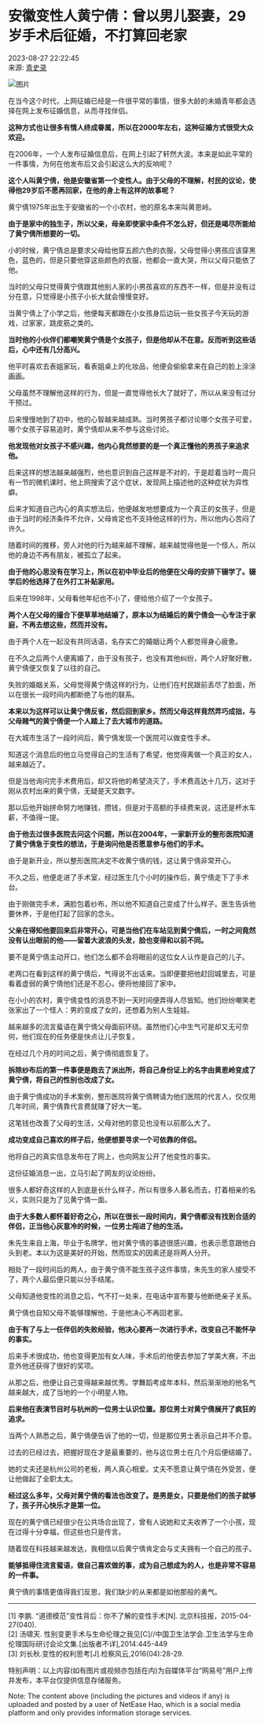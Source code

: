 # 安徽变性人黄宁倩：曾以男儿娶妻，29岁手术后征婚，不打算回老家

2023-08-27 22:22:45  
来源: [青史录](https://www.163.com/dy/media/T1631142442965.html)  

![图片](https://static.ws.126.net/163/f2e/dy_media/dy_media/static/images/ipLocation.f6d00eb.svg)

在当今这个时代，上网征婚已经是一件很平常的事情，很多大龄的未婚青年都会选择在网上发布征婚信息，从而寻找伴侣。

**这种方式也让很多有情人终成眷属，所以在2000年左右，这种征婚方式很受大众欢迎。**

在2006年，一个人发布征婚信息后，在网上引起了轩然大波。本来是如此平常的一件事情，为何在他发布后又会引起这么大的反响呢？

**这个人叫黄宁倩，他是安徽省第一个变性人。由于父母的不理解，村民的议论，使得他29岁后不愿再回家，在他的身上有这样的故事呢？**

黄宁倩1975年出生于安徽省的一个小农村，他的原名本来叫黄恩岭。

**由于是家中的独生子，所以父亲，母亲即使家中条件不怎么好，但还是竭尽所能给了黄宁倩所想要的一切。**

小的时候，黄宁倩总是要求父母给他穿五颜六色的衣服，父母觉得小男孩应该穿黑色，蓝色的，但是只要他穿这些颜色的衣服，他都会一直大哭，所以父母只能依了他。

当时的父母只觉得黄宁倩跟其他别人家的小男孩喜欢的东西不一样，但是并没有过分在意，只觉得是小孩子小长大就会慢慢变好。

当黄宁倩上了小学之后，他便每天都跟在小女孩身后边玩一些女孩子今天玩的游戏，过家家，跳皮筋之类的。

**当时他的小伙伴们都嘲笑黄宁倩是个女孩子，但是他却从不在意。反而听到这些话后，心中还有几分高兴。**

他平时喜欢去表姐家玩，看表姐桌上的化妆品，他便会偷偷拿来在自己的脸上涂涂画画。

父母虽然不理解他这样的行为，但是一直觉得他长大了就好了，所以从来没有过分干预过。

后来慢慢地到了初中，他的心智越来越成熟。当时男孩子都讨论哪个女孩子可爱，哪个女孩子容易追时，黄宁倩却从来不参与这些讨论。

**他发现他对女孩子不感兴趣，他内心竟然想要的是一个真正懂他的男孩子来追求他。**

后来这样的想法越来越强烈，他也意识到自己这样是不对的，于是趁着当时一周只有一节的微机课时，他上网搜索了这个症状，发现网上描述他的这种症状为异性癖。

后来才知道自己内心的真实想法后，他便越发地想要成为一个真正的女孩子，但是由于当时的经济条件不允许，父母肯定也不支持他这样的行为，所以他内心苦闷了许久。

随着时间的推移，旁人对他的行为越来越不理解，越来越觉得他是一个怪人，所以他的身边不再有朋友，被孤立了起来。

**由于他的心思没有在学习上，所以在初中毕业后的他便在父母的安排下辍学了。辍学后的他选择了在外打工补贴家用。**

后来在1998年，父母看他年纪也不小了，便给他介绍了一个女孩子。

**两个人在父母的撮合下便草草地结婚了，原本以为结婚后的黄宁倩会一心专注于家庭，不再去想这些，然而并没有。**

由于两个人在一起没有共同话语，名存实亡的婚姻让两个人都觉得身心疲惫。

在不久之后两个人便离婚了，由于没有孩子，也没有其他纠纷，两个人好聚好散，黄宁倩便又恢复了以往的自己。

失败的婚姻关系，父母觉得黄宁倩这样的行为，让他们在村民跟前丢尽了脸面，所以在很长一段时间内都断绝了与他的联系。

**本来以为这样可以让黄宁倩反省，然后回到家乡。然而父母这样竟然弄巧成拙，与父母赌气的黄宁倩便一个人踏上了去大城市的道路。**

在大城市生活了一段时间后，黄宁倩发现一个医院可以做变性手术。

知道这个消息后的他立马觉得自己的生活有了希望，他觉得离做一个真正的女人，越来越近了。

但是当他询问完手术费用后，却又将他的希望浇灭了，手术费高达十几万，这对于刚从农村出来的黄宁倩，无疑是天文数字。

那以后他开始拼命努力地赚钱，攒钱，但是对于高额的手续费来说，这还是杯水车薪，不值得一提。

**由于他去过很多医院去问这个问题，所以在2004年，一家新开业的整形医院知道了黄宁倩急于变性的想法，于是询问他是否愿意参与他们的手术。**

由于是新开业，所以整形医院决定不收黄宁倩的钱，这让黄宁倩非常开心。

不久之后，他便走进了手术室，经过医生几个小时的操作后，黄宁倩走下了手术台。

由于刚做完手术，满脸包着纱布，所以他不知道自己变成了什么样子。医生告诉他要休养，于是他打起了回家的念头。

**父亲在得知他要回来后非常开心，可是当他们在车站见到黄宁倩后，一时之间竟然没有认出眼前的他——留着大波浪的头发，脸也变得和以前不同。**

要不是黄宁倩主动开口，他们怎么都不会将眼前的这位女人认作是自己的儿子。

老两口在看到这样的黄宁倩后，气得说不出话来。当即便要把他赶回城里去，可是看着虚弱的黄宁倩他们还是不忍心，便将他接回了家中。

在小小的农村，黄宁倩变性的消息不到一天时间便弄得人尽皆知。他们纷纷嘲笑老张家出了一个怪人：男的变成了女的，还想着为别人生娃娃。

越来越多的流言蜚语在黄宁倩父母面前环绕。虽然他们心中生气可是却又无可奈何，他们现在的任务便是快点让儿子恢复。

在经过几个月的时间之后，黄宁倩彻底恢复了。

**拆除纱布后的第一件事便是跑去了派出所，将自己身份证上的名字由黄恩岭变成了黄宁倩，将自己的性别也改成了女。**

由于黄宁倩成功的手术案例，整形医院将黄宁倩聘请为他们医院的代言人，仅仅用几年时间，黄宁倩靠代言费就赚了好大一笔。

这笔钱也改善了父母的生活，父母对他的意见也没有以前那么大了。

**成功变成自己喜欢的样子后，他便想要寻求一个可依靠的伴侣。**

他将自己的真实信息发布在了网上，也向网友公开了他变性的事实。

这份征婚消息一出，立马引起了网友的议论纷纷。

很多人都好奇这样的人到底是长什么样子，所以有很多人慕名而去，打着相亲的名义，实则只是为了见黄宁倩一面。

**由于大多数人都怀着好奇之心，所以在很长一段时间内，黄宁倩都没有找到合适的伴侣，正当他心灰意冷的时候，一位男士闯进了他的生活。**

朱先生来自上海，毕业于名牌学，他对黄宁倩的事迹很感兴趣，也表示愿意跟他白头到老。本以为这是美好的开始，然而现实的因素还是将两人分开。

相处了一段时间后的两人，由于黄宁倩不能生孩子这件事情，朱先生的家人接受不了，两个人最后便只能以分手结尾。

父母知道他变性的消息之后，气不打一处来，在电话中宣布要与他断绝亲子关系。

黄宁倩也自知父母不能够理解他，于是他决心不再回老家。

**由于有了与上一任伴侣的失败经验，他决心要再一次进行手术，改变自己不能怀孕的事实。**

后来手术很成功，他也变得更加有女人味，手术后的他便去参加了学美大赛，不出意外他还获得了很好的奖项。

从那之后，他便让自己变得越来越优秀。学舞蹈考成年本科，然后渐渐地的他名气越来越大，成了当地的一个小明星人物。

**后来他在表演节目时与杭州的一位男士认识位置。那位男士对黄宁倩展开了疯狂的追求。**

当两个人熟悉之后，黄宁倩便告诉了他的一切，但是那位男士表示自己并不介意。

过去的已经过去，把握好现在才是最重要的，他与这位男士在几个月后便结婚了。

她的丈夫还是杭州公司的老板，两人真心相爱。丈夫不愿意让黄宁倩在外受苦，便让他做起了全职太太。

**经过这么多年，父母对黄宁倩的看法也改变了。是男是女，只要是他们的孩子就够了，孩子开心快乐才是第一位。**

现在的黄宁倩已经很少在公共场合出现了，曾有人说她和丈夫收养了一个小孩，现在过得十分幸福，但这些也只是传言。

随着现在科技越来越发达，我相信以后黄宁倩肯定会与丈夫拥有一个自己的孩子。

**能够抵得住流言蜚语，做自己喜欢做的事，成为自己想成为的人，也是非常不容易的一件事。**

黄宁倩的事情更值得我们反思，我们缺少的从来都是如他那般的勇气。

---

\[1\] 李鹏. “道德模范”变性背后：你不了解的变性手术\[N\]. 北京科技报，2015-04-27(040).  
\[2\] 汤啸天. 性别变更手术与生命伦理之我见\[C\]//中国卫生法学会.卫生法学与生命伦理国际研讨会论文集.\[出版者不详\],2014:445-449  
\[3\] 刘长秋.变性的权利思考\[J\].检察风云,2016(04):28-29.  

特别声明：以上内容(如有图片或视频亦包括在内)为自媒体平台“网易号”用户上传并发布，本平台仅提供信息存储服务。  

Note: The content above (including the pictures and videos if any) is uploaded and posted by a user of NetEase Hao, which is a social media platform and only provides information storage services.